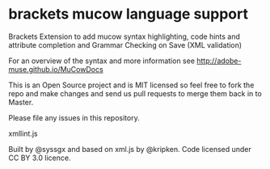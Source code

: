 # brackets mucow language support

Brackets Extension to add mucow syntax highlighting, code hints and attribute completion and Grammar Checking on Save (XML validation)

For an overview of the syntax and more information see http://adobe-muse.github.io/MuCowDocs

This is an Open Source project and is MIT licensed so feel free to fork the repo and make changes and send us pull requests to merge them back in to Master.  

Please file any issues in this repository.  

xmllint.js

Built by @syssgx and based on xml.js by @kripken.
Code licensed under CC BY 3.0 licence.

